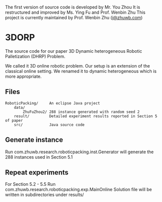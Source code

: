 The first version of source code is developed by Mr. You Zhou
It is restructured and improved by Ms. Ying Fu and Prof. Wenbin Zhu
This project is currently maintained by Prof. Wenbin Zhu (i@zhuwb.com)

# 3DORP
The source code for our paper 3D Dynamic heterogeneous Robotic Palletization (DHRP) Problem.

We called it  3D online robotic problem. Our setup is an extension of the classical online setting. We renamed it to dynamic heterogeneous which is more appropriate. 

## Files

	RoboticPacking/		An eclipse Java project
		data/
			ZhuFuZhou2/	288 instance generated with random seed 2			
		result/			Detailed experiment results reported in Section 5 of paper
		src/			Java source code

## Generate instance

Run com.zhuwb.research.roboticpacking.inst.Generator will generate the 288 instances used in Section 5.1

## Repeat experiments

For Section 5.2 - 5.5
Run com.zhuwb.research.roboticpacking.exp.MainOnline
Solution file will be written in subdirectories under results/

